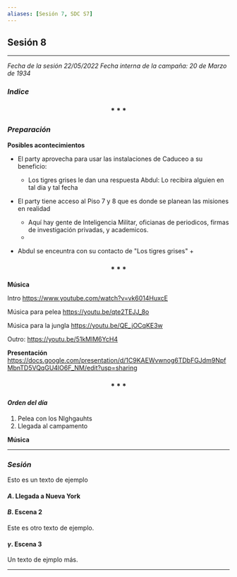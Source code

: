 ```yaml
---
aliases: [Sesión 7, SDC S7]
---
```



## Sesión 8
---

_Fecha de la sesión 22/05/2022_
_Fecha interna de la campaña: 20 de Marzo de 1934_

### _Indice_

<div align='center'>
   <h3> * * * </h3>
</div>

### _Preparación_

**Posibles acontecimientos**
+ El party aprovecha para usar las instalaciones de Caduceo a su beneficio:
	+ Los tigres grises le dan una respuesta Abdul: Lo recibira alguien en tal dia y tal fecha

+ El party tiene acceso al Piso 7 y 8 que es donde se planean las misiones en realidad
	+ Aquí hay gente de Inteligencia Militar, oficianas de periodicos, firmas de investigación privadas, y academicos.
	+ 

+ Abdul se enceuntra con su contacto de "Los tigres grises"
	+ 

<div align='center'>
   <h3> * * * </h3>
</div>

**Música**

Intro
<https://www.youtube.com/watch?v=vk6014HuxcE>

Música para pelea
<https://youtu.be/qte2TEJJ_8o>

Música para la jungla
<https://youtu.be/QE_jOCqKE3w>

Outro:
<https://youtu.be/51kMlM6YcH4>

**Presentación**
https://docs.google.com/presentation/d/1C9KAEWvwnog6TDbFGJdm9NpfMbnTD5VQqGU4lO6F_NM/edit?usp=sharing


<div align='center'>
   <h3> * * * </h3>
</div>

#### _Orden del día_

1. Pelea con los NIghgauhts
2. Llegada al campamento


**Música**


---

### _Sesión_

Esto es un texto de ejemplo


#### $A$. Llegada a Nueva York 


#### $B$. Escena 2

Este es otro texto de ejemplo.


#### $\gamma$. Escena 3

Un texto de ejmplo más.


---


 
 